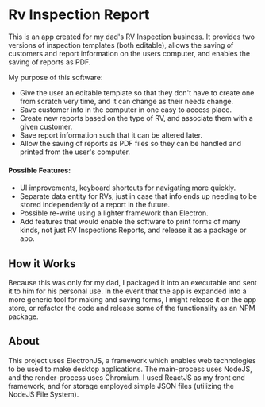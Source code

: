 # Rv Inspection Report
This is an app created for my dad's RV Inspection business. It provides two versions of inspection templates (both editable), allows the saving of customers and report information on the users computer, and enables the saving of reports as PDF.

My purpose of this software:
- Give the user an editable template so that they don't have to create one from scratch very time, and it can change as their needs change.
- Save customer info in the computer in one easy to access place.
- Create new reports based on the type of RV, and associate them with a given customer.
- Save report information such that it can be altered later.
- Allow the saving of reports as PDF files so they can be handled and printed from the user's computer.

#### Possible Features:
- UI improvements, keyboard shortcuts for navigating more quickly.
- Separate data entity for RVs, just in case that info ends up needing to be stored independently of a report in the future.
- Possible re-write using a lighter framework than Electron.
- Add features that would enable the software to print forms of many kinds, not just RV Inspections Reports, and release it as a package or app.

## How it Works
Because this was only for my dad, I packaged it into an executable and sent it to him for his personal use. In the event that the app is expanded into a more generic tool for making and saving forms, I might release it on the app store, or refactor the code and release some of the functionality as an NPM package.

## About
This project uses ElectronJS, a framework which enables web technologies to be used to make desktop applications. The main-process uses NodeJS, and the render-process uses Chromium. I used ReactJS as my front end framework, and for storage employed simple JSON files (utilizing the NodeJS File System).
